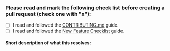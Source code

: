 ### Please read and mark the following check list before creating a pull request (check one with "x"):

 - [ ] I read and followed the [CONTRIBUTING.md](https://github.com/PedroMagar/LABS/blob/master/CONTRIBUTING.md) guide.
 - [ ] I read and followed the [New Feature Checklist](https://github.com/PedroMagar/LABS/blob/master/DEV_DOCS.md#new-feature-checklist) guide.
 
 #### Short description of what this resolves:
